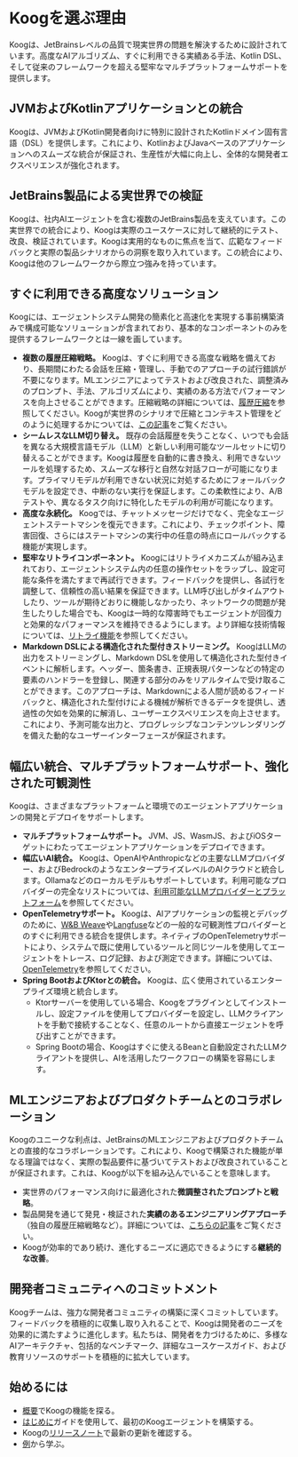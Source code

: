 # Koogを選ぶ理由

Koogは、JetBrainsレベルの品質で現実世界の問題を解決するために設計されています。高度なAIアルゴリズム、すぐに利用できる実績ある手法、Kotlin DSL、そして従来のフレームワークを超える堅牢なマルチプラットフォームサポートを提供します。

## JVMおよびKotlinアプリケーションとの統合

Koogは、JVMおよびKotlin開発者向けに特別に設計されたKotlinドメイン固有言語（DSL）を提供します。これにより、KotlinおよびJavaベースのアプリケーションへのスムーズな統合が保証され、生産性が大幅に向上し、全体的な開発者エクスペリエンスが強化されます。

## JetBrains製品による実世界での検証

Koogは、社内AIエージェントを含む複数のJetBrains製品を支えています。この実世界での統合により、Koogは実際のユースケースに対して継続的にテスト、改良、検証されています。Koogは実用的なものに焦点を当て、広範なフィードバックと実際の製品シナリオからの洞察を取り入れています。この統合により、Koogは他のフレームワークから際立つ強みを持っています。

## すぐに利用できる高度なソリューション

Koogには、エージェントシステム開発の簡素化と高速化を実現する事前構築済みで構成可能なソリューションが含まれており、基本的なコンポーネントのみを提供するフレームワークとは一線を画しています。

*   **複数の履歴圧縮戦略。** Koogは、すぐに利用できる高度な戦略を備えており、長期間にわたる会話を圧縮・管理し、手動でのアプローチの試行錯誤が不要になります。MLエンジニアによってテストおよび改良された、調整済みのプロンプト、手法、アルゴリズムにより、実績のある方法でパフォーマンスを向上させることができます。圧縮戦略の詳細については、[履歴圧縮](https://docs.koog.ai/history-compression/)を参照してください。Koogが実世界のシナリオで圧縮とコンテキスト管理をどのように処理するかについては、[この記事](https://blog.jetbrains.com/ai/2025/07/when-tool-calling-becomes-an-addiction-debugging-llm-patterns-in-koog/)をご覧ください。
*   **シームレスなLLM切り替え。** 既存の会話履歴を失うことなく、いつでも会話を異なる大規模言語モデル（LLM）と新しい利用可能なツールセットに切り替えることができます。Koogは履歴を自動的に書き換え、利用できないツールを処理するため、スムーズな移行と自然な対話フローが可能になります。プライマリモデルが利用できない状況に対処するためにフォールバックモデルを設定でき、中断のない実行を保証します。この柔軟性により、A/Bテストや、異なるタスク向けに特化したモデルの利用が可能になります。
*   **高度な永続化。** Koogでは、チャットメッセージだけでなく、完全なエージェントステートマシンを復元できます。これにより、チェックポイント、障害回復、さらにはステートマシンの実行中の任意の時点にロールバックする機能が実現します。
*   **堅牢なリトライコンポーネント。** Koogにはリトライメカニズムが組み込まれており、エージェントシステム内の任意の操作セットをラップし、設定可能な条件を満たすまで再試行できます。フィードバックを提供し、各試行を調整して、信頼性の高い結果を保証できます。LLM呼び出しがタイムアウトしたり、ツールが期待どおりに機能しなかったり、ネットワークの問題が発生したりした場合でも、Koogは一時的な障害時でもエージェントが回復力と効果的なパフォーマンスを維持できるようにします。より詳細な技術情報については、[リトライ機能](https://docs.koog.ai/history-compression/)を参照してください。
*   **Markdown DSLによる構造化された型付きストリーミング。** KoogはLLMの出力をストリーミングし、Markdown DSLを使用して構造化された型付きイベントに解析します。ヘッダー、箇条書き、正規表現パターンなどの特定の要素のハンドラーを登録し、関連する部分のみをリアルタイムで受け取ることができます。このアプローチは、Markdownによる人間が読めるフィードバックと、構造化された型付けによる機械が解析できるデータを提供し、透過性の欠如を効果的に解消し、ユーザーエクスペリエンスを向上させます。これにより、予測可能な出力と、プログレッシブなコンテンツレンダリングを備えた動的なユーザーインターフェースが保証されます。

## 幅広い統合、マルチプラットフォームサポート、強化された可観測性

Koogは、さまざまなプラットフォームと環境でのエージェントアプリケーションの開発とデプロイをサポートします。

*   **マルチプラットフォームサポート。** JVM、JS、WasmJS、およびiOSターゲットにわたってエージェントアプリケーションをデプロイできます。
*   **幅広いAI統合。** Koogは、OpenAIやAnthropicなどの主要なLLMプロバイダー、およびBedrockのようなエンタープライズレベルのAIクラウドと統合します。Ollamaなどのローカルモデルもサポートしています。利用可能なプロバイダーの完全なリストについては、[利用可能なLLMプロバイダーとプラットフォーム](https://docs.koog.ai/#available-llm-providers-and-platforms)を参照してください。
*   **OpenTelemetryサポート。** Koogは、AIアプリケーションの監視とデバッグのために、[W&B Weave](https://wandb.ai/site/weave/)や[Langfuse](https://langfuse.com/)などの一般的な可観測性プロバイダーとのすぐに利用できる統合を提供します。ネイティブのOpenTelemetryサポートにより、システムで既に使用しているツールと同じツールを使用してエージェントをトレース、ログ記録、および測定できます。詳細については、[OpenTelemetry](https://docs.koog.ai/opentelemetry-support/)を参照してください。
*   **Spring BootおよびKtorとの統合。** Koogは、広く使用されているエンタープライズ環境と統合します。
    *   Ktorサーバーを使用している場合、Koogをプラグインとしてインストールし、設定ファイルを使用してプロバイダーを設定し、LLMクライアントを手動で接続することなく、任意のルートから直接エージェントを呼び出すことができます。
    *   Spring Bootの場合、Koogはすぐに使えるBeanと自動設定されたLLMクライアントを提供し、AIを活用したワークフローの構築を容易にします。

## MLエンジニアおよびプロダクトチームとのコラボレーション

Koogのユニークな利点は、JetBrainsのMLエンジニアおよびプロダクトチームとの直接的なコラボレーションです。これにより、Koogで構築された機能が単なる理論ではなく、実際の製品要件に基づいてテストおよび改良されていることが保証されます。これは、Koogが以下を組み込んでいることを意味します。

*   実世界のパフォーマンス向けに最適化された**微調整されたプロンプトと戦略**。
*   製品開発を通じて発見・検証された**実績のあるエンジニアリングアプローチ**（独自の履歴圧縮戦略など）。詳細については、[こちらの記事](https://blog.jetbrains.com/ai/2025/07/when-tool-calling-becomes-an-addiction-debugging-llm-patterns-in-koog/)をご覧ください。
*   Koogが効率的であり続け、進化するニーズに適応できるようにする**継続的な改善**。

## 開発者コミュニティへのコミットメント

Koogチームは、強力な開発者コミュニティの構築に深くコミットしています。フィードバックを積極的に収集し取り入れることで、Koogは開発者のニーズを効果的に満たすように進化します。私たちは、開発者を力づけるために、多様なAIアーキテクチャ、包括的なベンチマーク、詳細なユースケースガイド、および教育リソースのサポートを積極的に拡大しています。

## 始めるには

*   [概要](https://docs.koog.ai/)でKoogの機能を探る。
*   [はじめに](https://docs.koog.ai/single-run-agents/)ガイドを使用して、最初のKoogエージェントを構築する。
*   Koogの[リリースノート](https://github.com/JetBrains/koog/blob/main/CHANGELOG.md)で最新の更新を確認する。
*   [例](https://docs.koog.ai/examples/)から学ぶ。
